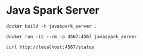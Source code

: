 # Java Spark Server

```
docker build -t javaspark_server .
```

```
docker run -it --rm -p 4567:4567 javaspark_server
```

```
curl http://localhost:4567/status
```